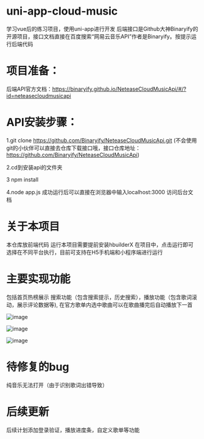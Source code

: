 # uni-app-cloud-music
学习vue后的练习项目，使用uni-app进行开发
后端接口是Github大神Binaryify的开源项目，接口文档直接在百度搜索“网易云音乐API”作者是Binaryify。按提示运行后端代码

# 项目准备：

后端API官方文档：https://binaryify.github.io/NeteaseCloudMusicApi/#/?id=neteasecloudmusicapi

# API安装步骤：

1.git clone https://github.com/Binaryify/NeteaseCloudMusicApi.git
(不会使用git的小伙伴可以直接去仓库下载接口哦，接口仓库地址：https://github.com/Binaryify/NeteaseCloudMusicApi)


2.cd到安装api的文件夹

3 npm install

4.node app.js
成功运行后可以直接在浏览器中输入localhost:3000 访问后台文档

# 关于本项目
本仓库放前端代码
运行本项目需要提前安装hbuilderX 在项目中，点击运行即可选择在不同平台执行，目前可支持在H5手机端和小程序端进行运行

# 主要实现功能
包括首页热榜展示 搜索功能（包含搜索提示，历史搜索），播放功能（包含歌词滚动，展示评论数据等),
在官方歌单内选中歌曲可以在歌曲播完后自动播放下一首

![image](https://user-images.githubusercontent.com/33826376/125903525-47874383-93cb-4293-a06b-aa02df4d70ea.png)

![image](https://user-images.githubusercontent.com/33826376/125903718-b291cacb-a423-4b12-9924-0d5b9a46d983.png)

![image](https://user-images.githubusercontent.com/33826376/125904483-0103721d-1047-43b8-83fe-59b5c942603c.png)

# 待修复的bug
纯音乐无法打开（由于识别歌词出错导致）
# 后续更新
后续计划添加登录验证，播放进度条，自定义歌单等功能
